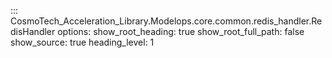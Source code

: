 ::: CosmoTech_Acceleration_Library.Modelops.core.common.redis_handler.RedisHandler
    options:
        show_root_heading: true
        show_root_full_path: false
        show_source: true
        heading_level: 1

